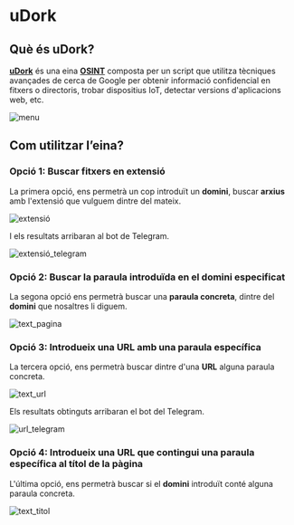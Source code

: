 # uDork

## Què és uDork?

**[uDork](https://github.com/m3n0sd0n4ld/uDork)** és una eina **[OSINT](https://derechodelared.com/osint/)** composta per un script que utilitza tècniques avançades de cerca de Google per obtenir informació confidencial en fitxers o directoris, trobar dispositius IoT, detectar versions d'aplicacions web, etc.

![menu](https://user-images.githubusercontent.com/56296299/169579502-90f0dd14-6964-4edd-b767-a2b814b07aa8.png)

## Com utilitzar l’eina?

### Opció 1: Buscar fitxers en extensió

La primera opció, ens permetrà un cop introduït un **domini**, buscar **arxius** amb l'extensió que vulguem dintre del mateix.

![extensió](https://user-images.githubusercontent.com/56296299/169579304-70bd164f-2342-47de-9245-d41ea24190ea.png)

I els resultats arribaran al bot de Telegram.

![extensió_telegram](https://user-images.githubusercontent.com/56296299/169580142-c3e1aa12-965b-4379-86cf-0c72d359f8a8.png)

### Opció 2: Buscar la paraula introduïda en el domini especificat

La segona opció ens permetrà buscar una **paraula concreta**, dintre del **domini** que nosaltres li diguem.

![text_pagina](https://user-images.githubusercontent.com/56296299/169579337-f99e36c2-b0e5-47cd-a267-3bf0297fca0f.png)

### Opció 3: Introdueix una URL amb una paraula específica

La tercera opció, ens permetrà buscar dintre d'una **URL** alguna paraula concreta.

![text_url](https://user-images.githubusercontent.com/56296299/169580779-3f71e6cd-7100-47f9-973e-baccf63e5b0f.png)

Els resultats obtinguts arribaran el bot del Telegram.

![url_telegram](https://user-images.githubusercontent.com/56296299/169580208-448a90dd-93a6-4ad3-94e4-ea1dd957edd4.png)

### Opció 4: Introdueix una URL que contingui una paraula específica al títol de la pàgina

L'última opció, ens permetrà buscar si el **domini** introduït conté alguna paraula concreta.

![text_titol](https://user-images.githubusercontent.com/56296299/169579391-66508906-43ca-4c12-93cc-1579b8c04aed.png)
